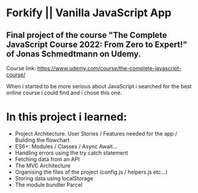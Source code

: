# Forkify || Vanilla JavaScript App

## Final project of the course "The Complete JavaScript Course 2022: From Zero to Expert!" of Jonas Schmedtmann on Udemy.
Course link: https://www.udemy.com/course/the-complete-javascript-course/

When i started to be more serious about JavaScript i searched for the best online course i could find and i chose this one.

# In this project i learned:
- Project Architecture. User Stories / Features needed for the app / Building the flowchart
- ES6+: Modules / Classes / Async Await...
- Handling errors using the try catch statement
- Fetching data from an API
- The MVC Architecture
- Organising the files of the project (config.js / helpers.js etc...)
- Storing data using localStorage
- The module bundler Parcel
